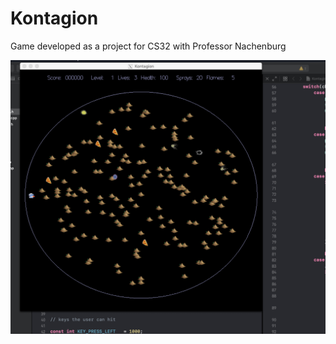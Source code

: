 # Kontagion
Game developed as a project for CS32 with Professor Nachenburg

![Image description](gameScreenShot.png)
